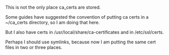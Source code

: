 This is not the only place ca_certs are stored.

Some guides have suggested the convention of putting ca certs in a ~/ca_certs directory, so I am doing that here.

But I also have certs in /usr/local/share/ca-certificates and in /etc/ssl/certs.

Perhaps I should use symlinks, because now I am putting the same cert files in two or three places.
